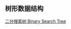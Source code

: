 ## 树形数据结构

[二分搜索树 Binary Search Tree](https://mp.weixin.qq.com/s?__biz=MzU2MzAxMzE2Mg==&amp;mid=2247483862&amp;idx=1&amp;sn=854c044800c5708ae094a67ad89d082a)

